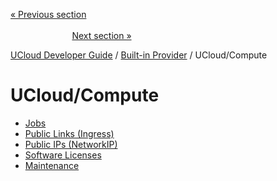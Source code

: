 [« Previous section](/docs/developer-guide/built-in-provider/storage/shares.md)
&nbsp;&nbsp;&nbsp;&nbsp;&nbsp;&nbsp;&nbsp;&nbsp;&nbsp;&nbsp;&nbsp;&nbsp;&nbsp;&nbsp;&nbsp;&nbsp;&nbsp;&nbsp;&nbsp;&nbsp;&nbsp;&nbsp;&nbsp;&nbsp;&nbsp;&nbsp;&nbsp;&nbsp;&nbsp;&nbsp;&nbsp;&nbsp;&nbsp;&nbsp;&nbsp;&nbsp;&nbsp;&nbsp;&nbsp;&nbsp;&nbsp;&nbsp;&nbsp;&nbsp;&nbsp;&nbsp;&nbsp;&nbsp;&nbsp;&nbsp;&nbsp;&nbsp;&nbsp;&nbsp;&nbsp;&nbsp;&nbsp;&nbsp;&nbsp;&nbsp;&nbsp;&nbsp;&nbsp;&nbsp;&nbsp;&nbsp;&nbsp;&nbsp;&nbsp;&nbsp;&nbsp;&nbsp;&nbsp;&nbsp;&nbsp;&nbsp;&nbsp;&nbsp;&nbsp;&nbsp;&nbsp;&nbsp;&nbsp;&nbsp;&nbsp;&nbsp;&nbsp;&nbsp;&nbsp;&nbsp;&nbsp;&nbsp;&nbsp;&nbsp;&nbsp;&nbsp;&nbsp;&nbsp;&nbsp;&nbsp;&nbsp;&nbsp;&nbsp;&nbsp;&nbsp;&nbsp;&nbsp;&nbsp;&nbsp;&nbsp;&nbsp;&nbsp;&nbsp;&nbsp;&nbsp;&nbsp;&nbsp;&nbsp;&nbsp;&nbsp;&nbsp;&nbsp;&nbsp;&nbsp;&nbsp;&nbsp;&nbsp;&nbsp;&nbsp;&nbsp;&nbsp;&nbsp;&nbsp;&nbsp;&nbsp;&nbsp;&nbsp;&nbsp;&nbsp;&nbsp;&nbsp;&nbsp;&nbsp;&nbsp;&nbsp;&nbsp;&nbsp;&nbsp;&nbsp;&nbsp;&nbsp;&nbsp;&nbsp;[Next section »](/docs/developer-guide/built-in-provider/compute/jobs.md)



[UCloud Developer Guide](/docs/developer-guide/README.md) / [Built-in Provider](/docs/developer-guide/built-in-provider/README.md) / UCloud/Compute
# UCloud/Compute

 - [Jobs](/docs/developer-guide/built-in-provider/compute/jobs.md)
 - [Public Links (Ingress)](/docs/developer-guide/built-in-provider/compute/ingress.md)
 - [Public IPs (NetworkIP)](/docs/developer-guide/built-in-provider/compute/ips/README.md)
 - [Software Licenses](/docs/developer-guide/built-in-provider/compute/licenses/README.md)
 - [Maintenance](/docs/developer-guide/built-in-provider/compute/maintenance.md)
